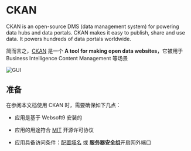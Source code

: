 # CKAN

CKAN is an open-source DMS (data management system) for powering data hubs and data portals. CKAN makes it easy to publish, share and use data. It powers hundreds of data portals worldwide.

简而言之，[CKAN](https://ckan.org/) 是一个 **A tool for making open data websites**，它被用于 Business Intelligence Content Management  等场景


![GUI](https://libs.websoft9.com/Websoft9/DocsPicture/zh/ckan/ckan-gui-websoft9.png)


## 准备

在参阅本文档使用 CKAN 时，需要确保如下几点：

- 应用是基于 Websoft9 安装的

- 应用的用途符合 [MIT](https://opensource.org/licenses/MIT) 开源许可协议

- 应用具备访问条件：[配置域名](./guide/appsetdomain) 或 **服务器安全组**开启网外端口